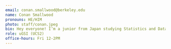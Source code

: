 ```yaml
---
email: conan.smallwood@berkeley.edu
name: Conan Smallwood
pronouns: HE/HIM
photo: staff/conan.jpeg
bio: Hey everyone! I’m a junior from Japan studying Statistics and Data Science who loves playing tennis, ping pong, rocket league, and drinking coffee!
role: uGSI (UCS2)
office-hours: Fri 12-2PM
---
```


